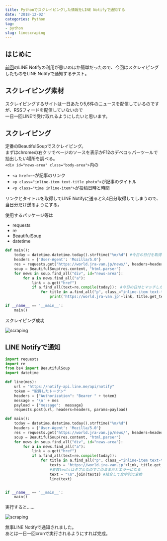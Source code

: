 ```yaml
---
title: Pythonでスクレイピングした情報をLINE Notifyで通知する
date: '2018-12-02'
categories: Python
tag:
- python
slug: linescraping
---
```


## はじめに

[前回](https://www.ravness.com/posts/linenotify)のLINE Notifyの利用が思いのほか簡単だったので、今回はスクレイピングしたものをLINE Notifyで通知するテスト。

## スクレイピング素材

スクレイピングするサイトは一日あたり5,6件のニュースを配信しているのですが、RSSフィードを配信していないので  
一日一回LINEで受け取れるようにしたいと思います。

## スクレイピング

定番のBeautifulSoupでスクレイピング。  
まずはchromeの右クリでページのソースを表示かF12のデベロッパーツールで抽出したい場所を調べる。  
`<div id="news-area" class="body-area">`内の

- `<a href=~~`が記事のリンク
- `<p class="inline-item text-title photo">`が記事のタイトル
- `<p class="time inline-item">`が投稿日時と時間

リンクとタイトルを取得してLINE Notifyに送ると3,4日分取得してしまうので、当日分だけ送るようにする。

使用するパッケージ等は  

- requests
- re
- BeautifulSoup
- datetime

```py
def main():
    today = datetime.datetime.today().strftime("%m/%d") #今日の日付を取得
    headers = {'User-Agent': 'Mozilla/5.0'}
    res = requests.get('https://world.jra-van.jp/news/', headers=headers)
    soup = BeautifulSoup(res.content, "html.parser")
    for news in soup.find_all("div", id="news-area"):
        for a in news.find_all("a"):
            link = a.get("href")
            if a.find_all(text=re.compile(today)):　#今日の日付とマッチした記事だけ取得
                for title in a.find_all("p", class_="inline-item text-title photo"):
                    print('https://world.jra-van.jp'+link, title.get_text() + "\n")

if __name__ == '__main__':
    main()

```

スクレイピング成功

![scraping](../../../images/sc_cmd.jpg)

## LINE Notifyで通知

```python
import requests
import re
from bs4 import BeautifulSoup
import datetime

def line(mes):
    url = "https://notify-api.line.me/api/notify"
    token = "取得したトークン"
    headers = {"Authorization": "Bearer " + token}
    message = '\n' + mes
    payload = {"message":  message}
    requests.post(url, headers=headers, params=payload)

def main():
    today = datetime.datetime.today().strftime("%m/%d")
    headers = {'User-Agent': 'Mozilla/5.0'}
    res = requests.get('https://world.jra-van.jp/news/', headers=headers)
    soup = BeautifulSoup(res.content, "html.parser")
    for news in soup.find_all("div", id="news-area"):
        for a in news.find_all("a"):
            link = a.get("href")
            if a.find_all(text=re.compile(today)):
                for title in a.find_all("p", class_="inline-item text-title photo"):
                    texts = 'https://world.jra-van.jp'+link, title.get_text()
                    #変数textsはタプルなのでこのままだとエラーになる
                    text = "\n".join(texts) #結合して文字列に変換
                    line(text)


if __name__ == '__main__':
    main()

```

実行すると……  

![scraping](../../../images/linenotify3.jpg)

無事LINE Notifyで通知されました。  
あとは一日一回cronで実行されるようにすれば完成。
